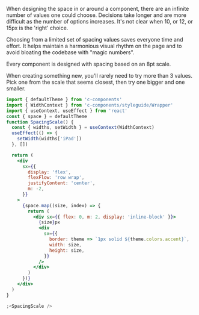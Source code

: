When designing the space in or around a component, there are an infinite number
of values one could choose. Decisions take longer and are more difficult as the
number of options increases. It's not clear when 10, or 12, or 15px is the
'right' choice.

Choosing from a limited set of spacing values saves everyone time and effort.
It helps maintain a harmonious visual rhythm on the page and to avoid bloating
the codebase with "magic numbers".

Every component is designed with spacing based on an 8pt scale.

When creating something new, you'll rarely need to try more than 3 values. Pick
one from the scale that seems closest, then try one bigger and one smaller.

```jsx noeditor
import { defaultTheme } from 'c-components'
import { WidthContext } from 'c-components/styleguide/Wrapper'
import { useContext, useEffect } from 'react'
const { space } = defaultTheme
function SpacingScale() {
  const { widths, setWidth } = useContext(WidthContext)
  useEffect(() => {
    setWidth(widths['iPad'])
  }, [])

  return (
    <div
      sx={{
        display: 'flex',
        flexFlow: 'row wrap',
        justifyContent: 'center',
        m: -2,
      }}
    >
      {space.map((size, index) => {
        return (
          <div sx={{ flex: 0, m: 2, display: 'inline-block' }}>
            {size}px
            <div
              sx={{
                border: theme => `1px solid ${theme.colors.accent}`,
                width: size,
                height: size,
              }}
            />
          </div>
        )
      })}
    </div>
  )
}

;<SpacingScale />
```
